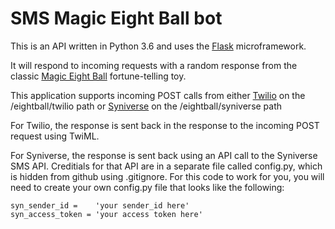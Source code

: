 # SMS Magic Eight Ball bot
This is an API written in Python 3.6 and uses the [Flask](http://flask.pocoo.org) microframework.

It will respond to incoming requests with a random response from the classic [Magic Eight Ball](https://en.wikipedia.org/wiki/Magic_8-Ball) fortune-telling toy.

This application supports incoming POST calls from either [Twilio](https://www.twilio.com) on the /eightball/twilio path or [Syniverse](https://developer.syniverse.com) on the /eightball/syniverse path

For Twilio, the response is sent back in the response to the incoming POST request using TwiML.

For Syniverse, the response is sent back using an API call to the Syniverse SMS API.  Creditials for that API are in a separate file called config.py, which is hidden from github using .gitignore.  For this code to work for you, you will need to create your own config.py file that looks like the following:
```
syn_sender_id =    'your sender_id here'
syn_access_token = 'your access token here'
```
